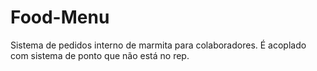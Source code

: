 # Food-Menu
 Sistema de pedidos interno de marmita para colaboradores. É acoplado com sistema de ponto que não está no rep.
